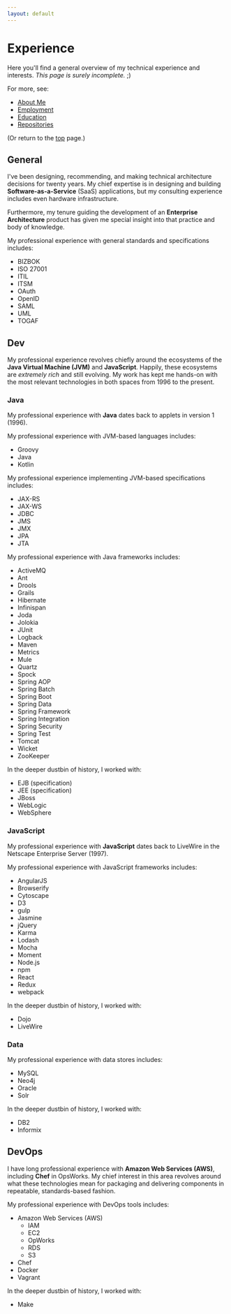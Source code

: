 ```yaml
---
layout: default
---
```


# Experience

Here you'll find a general overview of my technical experience and interests. _This page is surely incomplete._ ;)

For more, see:

- [About Me](../about)
- [Employment](../employment)
- [Education](../education)
- [Repositories](../repositories)

(Or return to the [top](../index.md) page.)

## General

I've been designing, recommending, and making technical architecture decisions for twenty years. My chief expertise is in designing and building **Software-as-a-Service** (SaaS) applications, but my consulting experience includes even hardware infrastructure.

Furthermore, my tenure guiding the development of an **Enterprise Architecture** product has given me special insight into that practice and body of knowledge.

My professional experience with general standards and specifications includes:

- BIZBOK
- ISO 27001  
- ITIL
- ITSM
- OAuth
- OpenID
- SAML
- UML
- TOGAF

## Dev

My professional experience revolves chiefly around the ecosystems of the **Java Virtual Machine (JVM)** and **JavaScript**. Happily, these ecosystems are _extremely rich_ and still evolving. My work has kept me hands-on with the most relevant technologies in both spaces from 1996 to the present.

### Java

My professional experience with **Java** dates back to applets in version 1 (1996).

My professional experience with JVM-based languages includes:

- Groovy
- Java
- Kotlin

My professional experience implementing JVM-based specifications includes:

- JAX-RS
- JAX-WS
- JDBC
- JMS
- JMX
- JPA  
- JTA

My professional experience with Java frameworks includes:

- ActiveMQ
- Ant
- Drools
- Grails  
- Hibernate
- Infinispan
- Joda
- Jolokia
- JUnit  
- Logback  
- Maven
- Metrics  
- Mule
- Quartz 
- Spock
- Spring AOP
- Spring Batch
- Spring Boot
- Spring Data  
- Spring Framework
- Spring Integration
- Spring Security
- Spring Test  
- Tomcat
- Wicket
- ZooKeeper

In the deeper dustbin of history, I worked with:

- EJB (specification)
- JEE (specification)
- JBoss
- WebLogic
- WebSphere

### JavaScript

My professional experience with **JavaScript** dates back to LiveWire in the Netscape Enterprise Server (1997).

My professional experience with JavaScript frameworks includes:

- AngularJS
- Browserify
- Cytoscape
- D3
- gulp
- Jasmine
- jQuery
- Karma
- Lodash
- Mocha
- Moment  
- Node.js
- npm
- React
- Redux
- webpack

In the deeper dustbin of history, I worked with:

- Dojo
- LiveWire

### Data

My professional experience with data stores includes:

- MySQL
- Neo4j
- Oracle  
- Solr

In the deeper dustbin of history, I worked with:

- DB2
- Informix

## DevOps

I have long professional experience with **Amazon Web Services (AWS)**, including **Chef** in OpsWorks. My chief interest in this area revolves around what these technologies mean for packaging and delivering components in repeatable, standards-based fashion.

My professional experience with DevOps tools includes:

- Amazon Web Services (AWS)
    - IAM
    - EC2
    - OpWorks
    - RDS
    - S3
- Chef
- Docker
- Vagrant

In the deeper dustbin of history, I worked with:

- Make